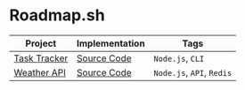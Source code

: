 # Roadmap.sh

| Project                                                                | Implementation                                           | Tags                      |
| ---------------------------------------------------------------------- | -------------------------------------------------------- | ------------------------- |
| [Task Tracker](https://roadmap.sh/projects/task-tracker)               | [Source Code](./Backend-Projects/Beginner/Task-Tracker/) | `Node.js`, `CLI`          |
| [Weather API](https://roadmap.sh/projects/weather-api-wrapper-service) | [Source Code](./Backend-Projects/Beginner/Weather-API/)  | `Node.js`, `API`, `Redis` |
